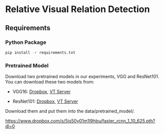 # Relative Visual Relation Detection

## Requirements

### Python Package

```bash
pip install -r requirements.txt
```

### Pretrained Model

Download two pretrained models in our experiments, VGG and ResNet101. You can download these two models from:
* VGG16: [Dropbox](https://www.dropbox.com/s/s3brpk0bdq60nyb/vgg16_caffe.pth?dl=0), [VT Server](https://filebox.ece.vt.edu/~jw2yang/faster-rcnn/pretrained-base-models/vgg16_caffe.pth)

* ResNet101: [Dropbox](https://www.dropbox.com/s/iev3tkbz5wyyuz9/resnet101_caffe.pth?dl=0), [VT Server](https://filebox.ece.vt.edu/~jw2yang/faster-rcnn/pretrained-base-models/resnet101_caffe.pth)

Download them and put them into the data/pretrained_model/.

https://www.dropbox.com/s/5is50y01m1l9hbu/faster_rcnn_1_10_625.pth?dl=0